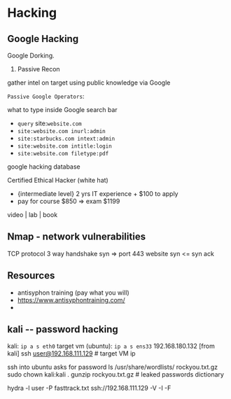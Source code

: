 
# Hacking 

## Google Hacking

Google Dorking. 

1. Passive Recon 

gather intel on target using public knowledge via Google

`Passive Google Operators`:

what to type inside Google search bar

- `query` site:`website.com`
- `site:website.com inurl:admin`
- `site:starbucks.com intext:admin`
- `site:website.com intitle:login`
- `site:website.com filetype:pdf`


google hacking database


Certified Ethical Hacker (white hat)

- {intermediate level} 2 yrs IT experience + $100 to apply
- pay for course $850 => exam $1199

video | lab | book 


## Nmap - network vulnerabilities

TCP protocol 
3 way handshake
syn => port 443  website
syn <= syn ack 



## Resources

- antisyphon training  (pay what you will)
- https://www.antisyphontraining.com/
- 


## kali -- password hacking

kali: `ip a s eth0`
target vm (ubuntu): `ip a s ens33`    192.168.180.132
[from kali] ssh user@192.168.111.129   # target VM ip

ssh into ubuntu asks for password
ls /usr/share/wordlists/  rockyou.txt.gz
sudo chown kali:kali .
gunzip rockyou.txt.gz     # leaked passwords dictionary


hydra -l user -P fasttrack.txt ssh://192.168.111.129 -V -I -F




